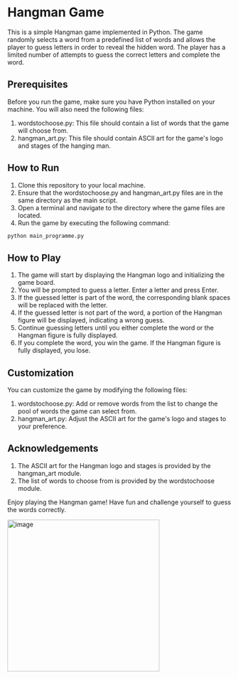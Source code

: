 # Hangman Game
This is a simple Hangman game implemented in Python. The game randomly selects a word from a predefined list of words and allows the player to guess letters in order to reveal the hidden word. The player has a limited number of attempts to guess the correct letters and complete the word.

## Prerequisites
Before you run the game, make sure you have Python installed on your machine. You will also need the following files:

1. wordstochoose.py: This file should contain a list of words that the game will choose from.
2. hangman_art.py: This file should contain ASCII art for the game's logo and stages of the hanging man.
   
## How to Run
1. Clone this repository to your local machine.
2. Ensure that the wordstochoose.py and hangman_art.py files are in the same directory as the main script.
3. Open a terminal and navigate to the directory where the game files are located.
4. Run the game by executing the following command:
```bash
python main_programme.py
```

## How to Play
1. The game will start by displaying the Hangman logo and initializing the game board.
2. You will be prompted to guess a letter. Enter a letter and press Enter.
3. If the guessed letter is part of the word, the corresponding blank spaces will be replaced with the letter.
4. If the guessed letter is not part of the word, a portion of the Hangman figure will be displayed, indicating a wrong guess.
5. Continue guessing letters until you either complete the word or the Hangman figure is fully displayed.
6. If you complete the word, you win the game. If the Hangman figure is fully displayed, you lose.

## Customization
You can customize the game by modifying the following files:

1. wordstochoose.py: Add or remove words from the list to change the pool of words the game can select from.
2. hangman_art.py: Adjust the ASCII art for the game's logo and stages to your preference.

## Acknowledgements
1. The ASCII art for the Hangman logo and stages is provided by the hangman_art module.
2. The list of words to choose from is provided by the wordstochoose module.
   
Enjoy playing the Hangman game! Have fun and challenge yourself to guess the words correctly.

<img width="342" alt="image" src="https://github.com/scienmanas/Hang-Man/assets/99756067/5aa2f154-753b-473f-bbe9-e9734b2357b3">
